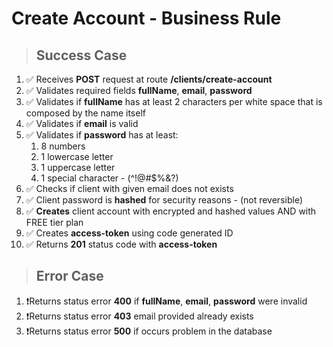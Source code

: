 # Create Account - Business Rule

> ## Success Case

1.  ✅ Receives **POST** request at route **/clients/create-account**
2.  ✅ Validates required fields **fullName**, **email**, **password**
3.  ✅ Validates if **fullName** has at least 2 characters per white space that is composed by the name itself
4.  ✅ Validates if **email** is valid
5.  ✅ Validates if **password** has at least:
    1. 8 numbers
    2. 1 lowercase letter
    3. 1 uppercase letter
    4. 1 special character - (^!@#$%&?)
6.  ✅ Checks if client with given email does not exists
7.  ✅ Client password is **hashed** for security reasons - (not reversible)
8.  ✅ **Creates** client account with encrypted and hashed values AND with FREE tier plan
9.  ✅ Creates **access-token** using code generated ID
10. ✅ Returns **201** status code with **access-token**

> ## Error Case

1. ❗Returns status error **400** if **fullName**, **email**, **password** were invalid
2. ❗Returns status error **403** email provided already exists
3. ❗Returns status error **500** if occurs problem in the database
